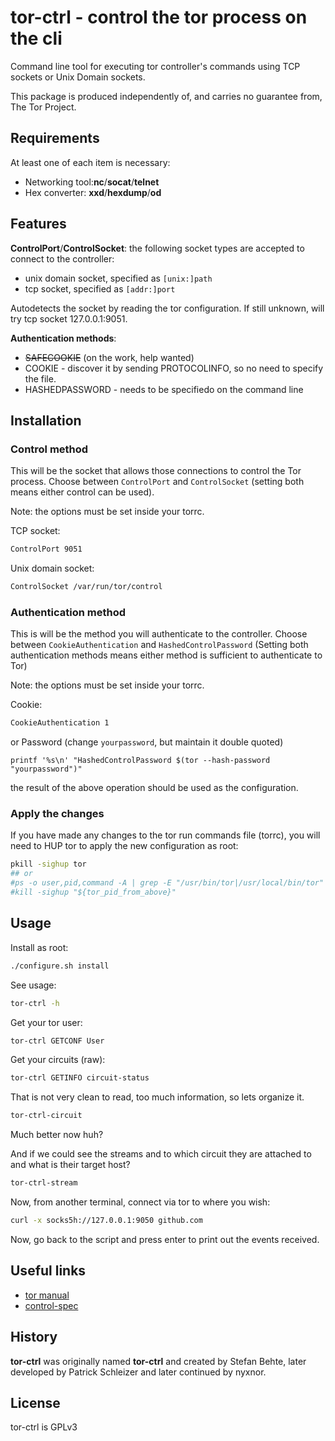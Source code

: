 # tor-ctrl - control the tor process on the cli

Command line tool for executing tor controller's commands using TCP sockets or Unix Domain sockets.

This package is produced independently of, and carries no guarantee from, The Tor Project.

## Requirements

At least one of each item is necessary:

* Networking tool:**nc**/**socat**/**telnet**
* Hex converter: **xxd**/**hexdump**/**od**

## Features

**ControlPort**/**ControlSocket**: the following socket types are accepted to connect to the controller:
* unix domain socket, specified as `[unix:]path`
* tcp socket, specified as `[addr:]port`

Autodetects the socket by reading the tor configuration.
If still unknown, will try tcp socket 127.0.0.1:9051.

**Authentication methods**:
* ~~SAFECOOKIE~~ (on the work, help wanted)
* COOKIE - discover it by sending PROTOCOLINFO, so no need to specify the file.
* HASHEDPASSWORD - needs to be specifiedo on the command line

## Installation

### Control method

This will be the socket that allows those connections to control the Tor process. Choose between `ControlPort` and `ControlSocket` (setting both means either control can be used).

Note: the options must be set inside your torrc.

TCP socket:
```sh
ControlPort 9051
```

Unix domain socket:
```sh
ControlSocket /var/run/tor/control
```

### Authentication method

This is will be the method you will authenticate to the controller. Choose between `CookieAuthentication` and `HashedControlPassword` (Setting both authentication methods means either method is sufficient to authenticate to Tor)

Note: the options must be set inside your torrc.

Cookie:
```sh
CookieAuthentication 1
```
or
Password (change `yourpassword`, but maintain it double quoted)
```
printf '%s\n' "HashedControlPassword $(tor --hash-password "yourpassword")"
```
the result of the above operation should be used as the configuration.

### Apply the changes

If you have made any changes to the tor run commands file (torrc), you will need to HUP tor to apply the new configuration as root:

```sh
pkill -sighup tor
## or
#ps -o user,pid,command -A | grep -E "/usr/bin/tor|/usr/local/bin/tor"
#kill -sighup "${tor_pid_from_above}"
```

## Usage

Install as root:
```sh
./configure.sh install
```

See usage:
```sh
tor-ctrl -h
```

Get your tor user:
```sh
tor-ctrl GETCONF User
```

Get your circuits (raw):
```sh
tor-ctrl GETINFO circuit-status
```

That is not very clean to read, too much information, so lets organize it.
```sh
tor-ctrl-circuit
```
Much better now huh?

And if we could see the streams and to which circuit they are attached to and what is their target host?
```sh
tor-ctrl-stream
```
Now, from another terminal, connect via tor to where you wish:
```sh
curl -x socks5h://127.0.0.1:9050 github.com
```
Now, go back to the script and press enter to print out the events received.

## Useful links

* [tor manual](https://2019.www.torproject.org/docs/tor-manual-dev.html.en#cookieauthentication)
* [control-spec](https://gitweb.torproject.org/torspec.git/tree/control-spec.txt#n1637)

## History

**tor-ctrl** was originally named **tor-ctrl** and created by Stefan Behte, later developed by Patrick Schleizer and later continued by nyxnor.

## License

tor-ctrl is GPLv3
